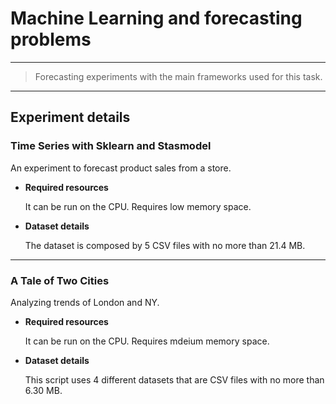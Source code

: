 # **Machine Learning and forecasting problems**
---
> Forecasting experiments with the main frameworks used for this task.
----------

## Experiment details

### **Time Series with Sklearn and Stasmodel** 

An experiment to forecast product sales from a store.

- **Required resources** 

    It can be run on the CPU. Requires low memory space.

- **Dataset details** 

    The dataset is composed by 5 CSV files with no more than 21.4 MB.

---

### **A Tale of Two Cities** 

Analyzing trends of London and NY.

- **Required resources** 

    It can be run on the CPU. Requires mdeium memory space.

- **Dataset details** 

    This script uses 4 different datasets that are CSV files with no more than 6.30 MB.